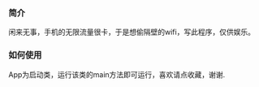 ### **简介**

闲来无事，手机的无限流量很卡，于是想偷隔壁的wifi，写此程序，仅供娱乐。

### **如何使用**

App为启动类，运行该类的main方法即可运行，喜欢请点收藏，谢谢.
